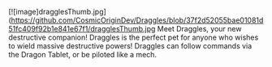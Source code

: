 [![image]dragglesThumb.jpg](https://github.com/CosmicOriginDev/Draggles/blob/37f2d52055bae01081d51fc409f92b1e841e67f1/dragglesThumb.jpg
Meet Draggles, your new destructive companion!
Draggles is the perfect pet for anyone who wishes to wield massive destructive powers!
Draggles can follow commands via the Dragon Tablet, or be piloted like a mech.

